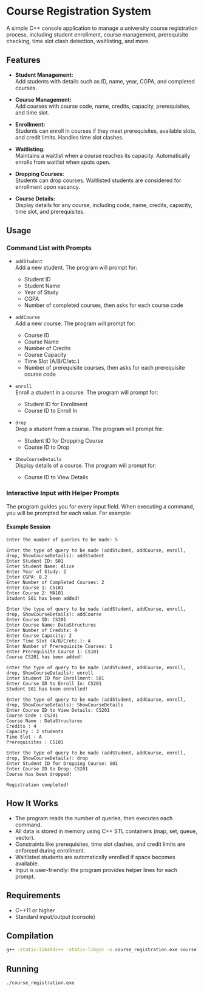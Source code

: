 # Course Registration System

A simple C++ console application to manage a university course registration process, including student enrollment, course management, prerequisite checking, time slot clash detection, waitlisting, and more.

## Features

- **Student Management:**  
  Add students with details such as ID, name, year, CGPA, and completed courses.

- **Course Management:**  
  Add courses with course code, name, credits, capacity, prerequisites, and time slot.

- **Enrollment:**  
  Students can enroll in courses if they meet prerequisites, available slots, and credit limits. Handles time slot clashes.

- **Waitlisting:**  
  Maintains a waitlist when a course reaches its capacity. Automatically enrolls from waitlist when spots open.

- **Dropping Courses:**  
  Students can drop courses. Waitlisted students are considered for enrollment upon vacancy.

- **Course Details:**  
  Display details for any course, including code, name, credits, capacity, time slot, and prerequisites.

## Usage

### Command List with Prompts

- `addStudent`  
  Add a new student. The program will prompt for:
  - Student ID
  - Student Name
  - Year of Study
  - CGPA
  - Number of completed courses, then asks for each course code

- `addCourse`  
  Add a new course. The program will prompt for:
  - Course ID
  - Course Name
  - Number of Credits
  - Course Capacity
  - Time Slot (A/B/C/etc.)
  - Number of prerequisite courses, then asks for each prerequisite course code

- `enroll`  
  Enroll a student in a course. The program will prompt for:
  - Student ID for Enrollment
  - Course ID to Enroll In

- `drop`  
  Drop a student from a course. The program will prompt for:
  - Student ID for Dropping Course
  - Course ID to Drop

- `ShowCourseDetails`  
  Display details of a course. The program will prompt for:
  - Course ID to View Details

### Interactive Input with Helper Prompts

The program guides you for every input field. When executing a command, you will be prompted for each value. For example:

#### Example Session

```
Enter the number of queries to be made: 5

Enter the type of query to be made (addStudent, addCourse, enroll, drop, ShowCourseDetails): addStudent
Enter Student ID: S01
Enter Student Name: Alice
Enter Year of Study: 2
Enter CGPA: 8.2
Enter Number of Completed Courses: 2
Enter Course 1: CS101
Enter Course 2: MA101
Student S01 has been added!

Enter the type of query to be made (addStudent, addCourse, enroll, drop, ShowCourseDetails): addCourse
Enter Course ID: CS201
Enter Course Name: DataStructures
Enter Number of Credits: 4
Enter Course Capacity: 2
Enter Time Slot (A/B/C/etc.): A
Enter Number of Prerequisite Courses: 1
Enter Prerequisite Course 1: CS101
Course CS201 has been added!

Enter the type of query to be made (addStudent, addCourse, enroll, drop, ShowCourseDetails): enroll
Enter Student ID for Enrollment: S01
Enter Course ID to Enroll In: CS201
Student S01 has been enrolled!

Enter the type of query to be made (addStudent, addCourse, enroll, drop, ShowCourseDetails): ShowCourseDetails
Enter Course ID to View Details: CS201
Course Code : CS201
Course Name : DataStructures
Credits : 4
Capacity : 2 students
Time Slot : A
Prerequisites : CS101 

Enter the type of query to be made (addStudent, addCourse, enroll, drop, ShowCourseDetails): drop
Enter Student ID for Dropping Course: S01
Enter Course ID to Drop: CS201
Course has been dropped!

Registration completed!
```

## How It Works

- The program reads the number of queries, then executes each command.
- All data is stored in memory using C++ STL containers (map, set, queue, vector).
- Constraints like prerequisites, time slot clashes, and credit limits are enforced during enrollment.
- Waitlisted students are automatically enrolled if space becomes available.
- Input is user-friendly: the program provides helper lines for each prompt.

## Requirements

- C++11 or higher
- Standard input/output (console)

## Compilation

```bash
g++ -static-libstdc++ -static-libgcc -o course_registration.exe course_registration.cpp
```

## Running

```bash
./course_registration.exe
```

